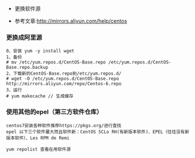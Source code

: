 - 更换软件源

- 参考文章:http://mirrors.aliyun.com/help/centos

### 更换成阿里源
```
0、安装 yum -y install wget
1、备份
# mv /etc/yum.repos.d/CentOS-Base.repo /etc/yum.repos.d/CentOS-Base.repo.backup
2、下载新的CentOS-Base.repo到/etc/yum.repos.d/
# wget -O /etc/yum.repos.d/CentOS-Base.repo http://mirrors.aliyun.com/repo/Centos-6.repo 
3、运行 
# yum makecache // 生成缓存
```

### 使用其他的epel（第三方软件仓库）
```
centos7安装各种软件推荐https://pkgs.org/进行查找
epel 以下三个软件量大而且软件新：CentOS SCLo RH(有新版本软件)、EPEL（往往没有新版本软件）、Les RPM de Remi

yum repolist 查看在用软件源
```

